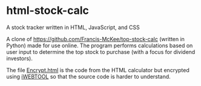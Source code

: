 # html-stock-calc
A stock tracker written in HTML, JavaScript, and CSS

A clone of https://github.com/Francis-McKee/top-stock-calc (written in Python) made for use online. The program performs calculations based on user input to determine the top stock to purchase (with a focus for dividend investors).

The file [Encrypt.html](https://github.com/Francis-McKee/html-stock-calc/blob/main/encrypt.html) is the code from the HTML calculator but encrypted using [iWEBTOOL](http://web.archive.org/web/20130501062008/http://www.iwebtool.com/html_encrypter) so that the source code is harder to understand.
